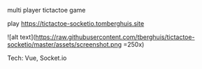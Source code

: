 multi player tictactoe game

play https://tictactoe-socketio.tomberghuis.site

![alt text](https://raw.githubusercontent.com/tberghuis/tictactoe-socketio/master/assets/screenshot.png =250x)

Tech: Vue, Socket.io
